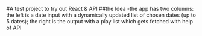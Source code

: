 #A test project to try out React & API
##the Idea
-the app has two columns: the left is a date input with a dynamically updated list of chosen dates (up to 5 dates); the right is the output with a play list which gets fetched with help of API

